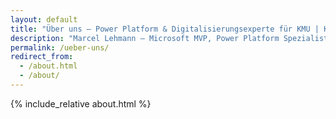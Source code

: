 ```yaml
---
layout: default
title: "Über uns – Power Platform & Digitalisierungsexperte für KMU | KMUpower"
description: "Marcel Lehmann – Microsoft MVP, Power Platform Spezialist und Digitalisierungsexperte für KMU. Beratung, Entwicklung und Automatisierung mit Power Apps, Power Automate und KI für kleine und mittelständische Unternehmen im DACH-Raum."
permalink: /ueber-uns/
redirect_from:
  - /about.html
  - /about/
---
```


{% include_relative about.html %}
